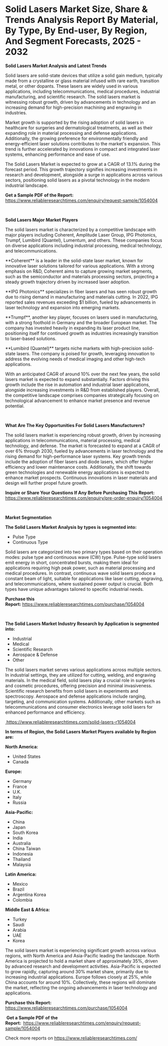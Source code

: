 <p><h1>Solid Lasers Market Size, Share & Trends Analysis Report By Material, By Type, By End-user, By Region, And Segment Forecasts, 2025 - 2032</h1></p><p><strong>Solid Lasers Market Analysis and Latest Trends</strong></p>
<p><p>Solid lasers are solid-state devices that utilize a solid gain medium, typically made from a crystalline or glass material infused with rare earth, transition metal, or other dopants. These lasers are widely used in various applications, including telecommunications, medical procedures, industrial manufacturing, and scientific research. The solid lasers market is witnessing robust growth, driven by advancements in technology and an increasing demand for high-precision machining and engraving in industries.</p><p>Market growth is supported by the rising adoption of solid lasers in healthcare for surgeries and dermatological treatments, as well as their expanding role in material processing and defense applications. Additionally, the growing preference for environmentally friendly and energy-efficient laser solutions contributes to the market's expansion. This trend is further accelerated by innovations in compact and integrated laser systems, enhancing performance and ease of use.</p><p>The Solid Lasers Market is expected to grow at a CAGR of 13.1% during the forecast period. This growth trajectory signifies increasing investments in research and development, alongside a surge in applications across various sectors, positioning solid lasers as a pivotal technology in the modern industrial landscape.</p></p>
<p><strong>Get a Sample PDF of the Report:&nbsp;</strong> <a href="https://www.reliableresearchtimes.com/enquiry/request-sample/1054004?utm_campaign=2271&utm_medium=2&utm_source=Github&utm_content=ia&utm_term=11022025&utm_id=solid-lasers">https://www.reliableresearchtimes.com/enquiry/request-sample/1054004</a></p>
<p>&nbsp;</p>
<p><strong>Solid Lasers Major Market Players</strong></p>
<p><p>The solid lasers market is characterized by a competitive landscape with major players including Coherent, Amplitude Laser Group, IPG Photonics, Trumpf, Lumibird (Quantel), Lumentum, and others. These companies focus on diverse applications including industrial processing, medical technology, and telecommunications.</p><p>**Coherent** is a leader in the solid-state laser market, known for innovative laser solutions tailored for various applications. With a strong emphasis on R&D, Coherent aims to capture growing market segments, such as the semiconductor and materials processing sectors, projecting a steady growth trajectory driven by increased laser adoption.</p><p>**IPG Photonics** specializes in fiber lasers and has seen robust growth due to rising demand in manufacturing and materials cutting. In 2022, IPG reported sales revenues exceeding $1 billion, fueled by advancements in laser technology and expansion into emerging markets.</p><p>**Trumpf**, another key player, focuses on lasers used in manufacturing, with a strong foothold in Germany and the broader European market. The company has invested heavily in expanding its laser product line, positioning itself for continued growth as industries increasingly transition to laser-based solutions.</p><p>**Lumibird (Quantel)** targets niche markets with high-precision solid-state lasers. The company is poised for growth, leveraging innovation to address the evolving needs of medical imaging and other high-tech applications.</p><p>With an anticipated CAGR of around 10% over the next few years, the solid lasers market is expected to expand substantially. Factors driving this growth include the rise in automation and industrial laser applications, alongside increasing investments in R&D from established players. Overall, the competitive landscape comprises companies strategically focusing on technological advancement to enhance market presence and revenue potential.</p></p>
<p>&nbsp;</p>
<p><strong>What Are The Key Opportunities For Solid Lasers Manufacturers?</strong></p>
<p><p>The solid lasers market is experiencing robust growth, driven by increasing applications in telecommunications, material processing, medical technology, and defense. The market is forecasted to expand at a CAGR of over 6% through 2030, fueled by advancements in laser technology and the rising demand for high-performance laser systems. Key growth trends include the adoption of fiber lasers and diode lasers, which offer higher efficiency and lower maintenance costs. Additionally, the shift towards green technologies and renewable energy applications is expected to enhance market prospects. Continuous innovations in laser materials and design will further propel future growth.</p></p>
<p><strong>Inquire or Share Your Questions If Any Before Purchasing This Report:</strong> <a href="https://www.reliableresearchtimes.com/enquiry/pre-order-enquiry/1054004?utm_campaign=2271&utm_medium=2&utm_source=Github&utm_content=ia&utm_term=11022025&utm_id=solid-lasers">https://www.reliableresearchtimes.com/enquiry/pre-order-enquiry/1054004</a></p>
<p>&nbsp;</p>
<p><strong>Market Segmentation</strong></p>
<p><strong>The Solid Lasers Market Analysis by types is segmented into:</strong></p>
<p><ul><li>Pulse Type</li><li>Continuous Type</li></ul></p>
<p><p>Solid lasers are categorized into two primary types based on their operation modes: pulse type and continuous wave (CW) type. Pulse-type solid lasers emit energy in short, concentrated bursts, making them ideal for applications requiring high peak power, such as material processing and medical procedures. In contrast, continuous wave solid lasers produce a constant beam of light, suitable for applications like laser cutting, engraving, and telecommunications, where sustained power output is crucial. Both types have unique advantages tailored to specific industrial needs.</p></p>
<p><strong>Purchase this Report:&nbsp;</strong><a href="https://www.reliableresearchtimes.com/purchase/1054004?utm_campaign=2271&utm_medium=2&utm_source=Github&utm_content=ia&utm_term=11022025&utm_id=solid-lasers">https://www.reliableresearchtimes.com/purchase/1054004</a></p>
<p>&nbsp;</p>
<p><strong>The Solid Lasers Market Industry Research by Application is segmented into:</strong></p>
<p><ul><li>Industrial</li><li>Medical</li><li>Scientific Research</li><li>Aerospace & Defense</li><li>Other</li></ul></p>
<p><p>The solid lasers market serves various applications across multiple sectors. In industrial settings, they are utilized for cutting, welding, and engraving materials. In the medical field, solid lasers play a crucial role in surgeries and cosmetic procedures, offering precision and minimal invasiveness. Scientific research benefits from solid lasers in experiments and spectroscopy. Aerospace and defense applications include ranging, targeting, and communication systems. Additionally, other markets such as telecommunications and consumer electronics leverage solid lasers for enhanced performance and efficiency.</p></p>
<p><a href="https://www.reliableresearchtimes.com/solid-lasers-r1054004?utm_campaign=2271&utm_medium=2&utm_source=Github&utm_content=ia&utm_term=11022025&utm_id=solid-lasers">&nbsp;https://www.reliableresearchtimes.com/solid-lasers-r1054004</a></p>
<p><strong>In terms of Region, the Solid Lasers Market Players available by Region are:</strong></p>
<p>
    <p> <strong> North America: </strong>
        <ul>
            <li>United States</li>
            <li>Canada</li>
        </ul>
        </p> 
    <p> <strong> Europe: </strong>
        <ul>
            <li>Germany</li>
            <li>France</li>
            <li>U.K.</li>
            <li>Italy</li>
            <li>Russia</li>
        </ul>
        </p> 
    <p> <strong> Asia-Pacific: </strong>
        <ul>
            <li>China</li>
            <li>Japan</li>
            <li>South Korea</li>
            <li>India</li>
            <li>Australia</li>
            <li>China Taiwan</li>
            <li>Indonesia</li>
            <li>Thailand</li>
            <li>Malaysia</li>
        </ul>
        </p> 
    <p> <strong> Latin America: </strong>
        <ul>
            <li>Mexico</li>
            <li>Brazil</li>
            <li>Argentina Korea</li>
            <li>Colombia</li>
        </ul>
        </p> 
    <p> <strong> Middle East & Africa: </strong>
        <ul>
            <li>Turkey</li>
            <li>Saudi</li>
            <li>Arabia</li>
            <li>UAE</li>
            <li>Korea</li>
        </ul>
    </p>
    </p>
<p><p>The solid lasers market is experiencing significant growth across various regions, with North America and Asia-Pacific leading the landscape. North America is projected to hold a market share of approximately 35%, driven by advanced research and development activities. Asia-Pacific is expected to grow rapidly, capturing around 30% market share, primarily due to increasing industrial applications. Europe follows closely at 25%, while China accounts for around 10%. Collectively, these regions will dominate the market, reflecting the ongoing advancements in laser technology and applications.</p></p>
<p><strong>Purchase this Report: </strong><a href="https://www.reliableresearchtimes.com/purchase/1054004?utm_campaign=2271&utm_medium=2&utm_source=Github&utm_content=ia&utm_term=11022025&utm_id=solid-lasers">https://www.reliableresearchtimes.com/purchase/1054004</a></p>
<p>&nbsp;<strong>Get a Sample PDF of the Report:&nbsp;&nbsp;</strong><a href="https://www.reliableresearchtimes.com/enquiry/request-sample/1054004?utm_campaign=2271&utm_medium=2&utm_source=Github&utm_content=ia&utm_term=11022025&utm_id=solid-lasers">https://www.reliableresearchtimes.com/enquiry/request-sample/1054004</a></p>
<p><strong></strong></p>
<p>Check more reports on <a href="https://www.reliableresearchtimes.com/?utm_campaign=2271&utm_medium=2&utm_source=Github&utm_content=ia&utm_term=11022025&utm_id=solid-lasers">https://www.reliableresearchtimes.com/</a></p>